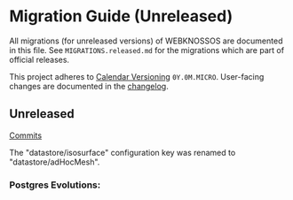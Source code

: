 # Migration Guide (Unreleased)
All migrations (for unreleased versions) of WEBKNOSSOS are documented in this file.
See `MIGRATIONS.released.md` for the migrations which are part of official releases.

This project adheres to [Calendar Versioning](http://calver.org/) `0Y.0M.MICRO`.
User-facing changes are documented in the [changelog](CHANGELOG.released.md).


## Unreleased
[Commits](https://github.com/scalableminds/webknossos/compare/23.10.2...HEAD)

The "datastore/isosurface" configuration key was renamed to "datastore/adHocMesh".

### Postgres Evolutions:
